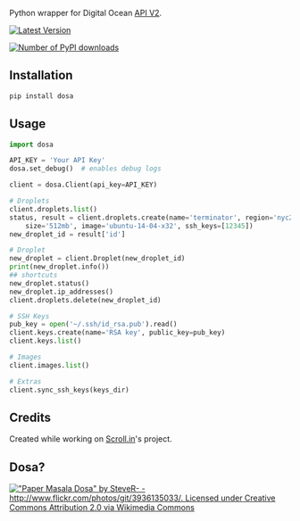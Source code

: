 Python wrapper for Digital Ocean [API V2](https://developers.digitalocean.com).

[![Latest Version](https://badge.fury.io/py/dosa.svg)](http://badge.fury.io/py/dosa)

[![Number of PyPI downloads](https://pypip.in/d/dosa/badge.png)](https://crate.io/packages/dosa/)


Installation
------------

~~~~ bash
pip install dosa
~~~~

Usage
-----

~~~~ python
import dosa

API_KEY = 'Your API Key'
dosa.set_debug()  # enables debug logs

client = dosa.Client(api_key=API_KEY)

# Droplets
client.droplets.list()
status, result = client.droplets.create(name='terminator', region='nyc2',\
    size='512mb', image='ubuntu-14-04-x32', ssh_keys=[12345])
new_droplet_id = result['id']

# Droplet
new_droplet = client.Droplet(new_droplet_id)
print(new_droplet.info())
## shortcuts
new_droplet.status()
new_droplet.ip_addresses()
client.droplets.delete(new_droplet_id)

# SSH Keys
pub_key = open('~/.ssh/id_rsa.pub').read()
client.keys.create(name='RSA key', public_key=pub_key)
client.keys.list()

# Images
client.images.list()

# Extras
client.sync_ssh_keys(keys_dir)
~~~~

Credits
-------

Created while working on [Scroll.in](http://scroll.in)'s project.

Dosa?
-----

[!["Paper Masala Dosa" by SteveR- - http://www.flickr.com/photos/git/3936135033/. Licensed under Creative Commons Attribution 2.0 via Wikimedia Commons](http://upload.wikimedia.org/wikipedia/commons/thumb/3/34/Paper_Masala_Dosa.jpg/640px-Paper_Masala_Dosa.jpg)](http://commons.wikimedia.org/wiki/File:Paper_Masala_Dosa.jpg#mediaviewer/File:Paper_Masala_Dosa.jpg)

